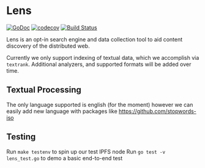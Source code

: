 # Lens

[![GoDoc](https://godoc.org/github.com/RTradeLtd/Lens?status.svg)](https://godoc.org/github.com/RTradeLtd/Lens) [![codecov](https://codecov.io/gh/RTradeLtd/Lens/branch/master/graph/badge.svg)](https://codecov.io/gh/RTradeLtd/Lens) [![Build Status](https://travis-ci.com/RTradeLtd/Lens.svg?branch=master)](https://travis-ci.com/RTradeLtd/Lens)

Lens is an opt-in search engine and data collection tool to aid content discovery of the distributed web.

Currently we only support indexing of textual data, which we accomplish via `textrank`. Additional analyzers, and supported formats will be added over time.

## Textual Processing

The only language supported is english (for the moment) however we can easily add new language with packages like https://github.com/stopwords-iso

## Testing

Run `make testenv` to spin up our test IPFS node
Run `go test -v lens_test.go` to demo a basic end-to-end test